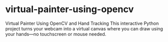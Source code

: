 # virtual-painter-using-opencv
Virtual Painter Using OpenCV and Hand Tracking  This interactive Python project turns your webcam into a virtual canvas where you can draw using your hands—no touchscreen or mouse needed.

